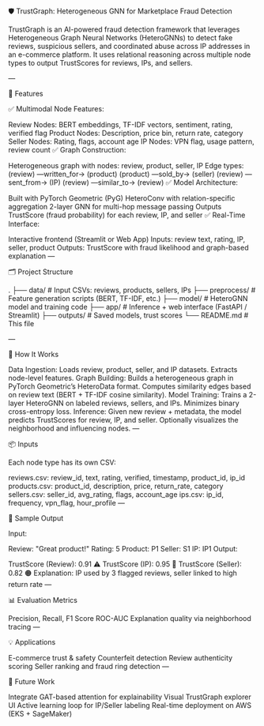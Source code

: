 🛡️ TrustGraph: Heterogeneous GNN for Marketplace Fraud Detection

TrustGraph is an AI-powered fraud detection framework that leverages Heterogeneous Graph Neural Networks (HeteroGNNs) to detect fake reviews, suspicious sellers, and coordinated abuse across IP addresses in an e-commerce platform. It uses relational reasoning across multiple node types to output TrustScores for reviews, IPs, and sellers.

—

📌 Features

✅ Multimodal Node Features:

Review Nodes: BERT embeddings, TF-IDF vectors, sentiment, rating, verified flag
Product Nodes: Description, price bin, return rate, category
Seller Nodes: Rating, flags, account age
IP Nodes: VPN flag, usage pattern, review count
✅ Graph Construction:

Heterogeneous graph with nodes: review, product, seller, IP
Edge types:
(review) —written_for→ (product)
(product) —sold_by→ (seller)
(review) —sent_from→ (IP)
(review) —similar_to→ (review)
✅ Model Architecture:

Built with PyTorch Geometric (PyG)
HeteroConv with relation-specific aggregation
2-layer GNN for multi-hop message passing
Outputs TrustScore (fraud probability) for each review, IP, and seller
✅ Real-Time Interface:

Interactive frontend (Streamlit or Web App)
Inputs: review text, rating, IP, seller, product
Outputs: TrustScore with fraud likelihood and graph-based explanation
—

🗂️ Project Structure

.
├── data/ # Input CSVs: reviews, products, sellers, IPs
├── preprocess/ # Feature generation scripts (BERT, TF-IDF, etc.)
├── model/ # HeteroGNN model and training code
├── app/ # Inference + web interface (FastAPI / Streamlit)
├── outputs/ # Saved models, trust scores
└── README.md # This file

—

🚀 How It Works

Data Ingestion:
Loads review, product, seller, and IP datasets.
Extracts node-level features.
Graph Building:
Builds a heterogeneous graph in PyTorch Geometric’s HeteroData format.
Computes similarity edges based on review text (BERT + TF-IDF cosine similarity).
Model Training:
Trains a 2-layer HeteroGNN on labeled reviews, sellers, and IPs.
Minimizes binary cross-entropy loss.
Inference:
Given new review + metadata, the model predicts TrustScores for review, IP, and seller.
Optionally visualizes the neighborhood and influencing nodes.
—

📦 Inputs

Each node type has its own CSV:

reviews.csv: review_id, text, rating, verified, timestamp, product_id, ip_id
products.csv: product_id, description, price, return_rate, category
sellers.csv: seller_id, avg_rating, flags, account_age
ips.csv: ip_id, frequency, vpn_flag, hour_profile
—

🧠 Sample Output

Input:

Review: "Great product!"
Rating: 5
Product: P1
Seller: S1
IP: IP1
Output:

TrustScore (Review): 0.91 ⚠️
TrustScore (IP): 0.95 🔴
TrustScore (Seller): 0.82 🟠
Explanation: IP used by 3 flagged reviews, seller linked to high return rate
—

📊 Evaluation Metrics

Precision, Recall, F1 Score
ROC-AUC
Explanation quality via neighborhood tracing
—

💡 Applications

E-commerce trust & safety
Counterfeit detection
Review authenticity scoring
Seller ranking and fraud ring detection
—

📁 Future Work

Integrate GAT-based attention for explainability
Visual TrustGraph explorer UI
Active learning loop for IP/Seller labeling
Real-time deployment on AWS (EKS + SageMaker)
